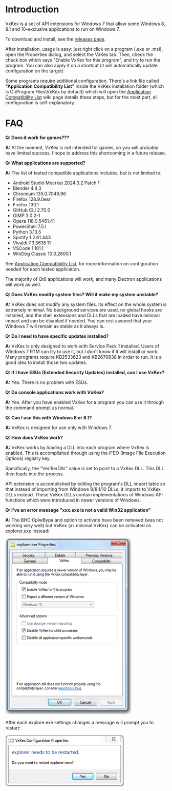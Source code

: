 Introduction
============

VxKex is a set of API extensions for Windows 7 that allow some Windows 8,
8.1 and 10-exclusive applications to run on Windows 7.

To download and install, see the [releases page](https://github.com/CopperFr/VxKex/releases).

After installation, usage is easy: just right click on a program (.exe or .msi),
open the Properties dialog, and select the VxKex tab. Then, check the check box
which says "Enable VxKex for this program", and try to run the program. You can also
apply it on a shortcut (it will automatically update configuration on the target)

Some programs require additional configuration. There's a link file called **"Application
Compatibility List"** inside the VxKex installation folder (which is C:\Program
Files\VxKex by default) which will open the [Application Compatibility List](https://github.com/CopperFr/VxKex/wiki/Application-Compatibility-List) wiki page details these steps, but for the most part, all
configuration is self-explanatory.

FAQ
===

**Q: Does it work for games???**

**A:** At the moment, VxKex is not intended for games, so you will probably have limited
success. I hope to address this shortcoming in a future release.

**Q: What applications are supported?**

**A:** The list of tested compatible applications includes, but is not limited to:
- Android Studio Meerkat 2024.3.2 Patch 1
- Blender 4.4.3
- Chromium 135.0.7049.96
- Firefox 128.9.0esr
- Firefox 130.1
- GitHub CLI 2.70.0
- GIMP 3.0.2-1
- Opera 118.0.5461.41
- PowerShell 7.5.1
- Python 3.13.5
- Spotify 1.2.61.443
- Vivaldi 7.3.3635.11
- VSCode 1.101.1
- WinDbg Classic 10.0.2600.1

See [Application Compatibility List](https://github.com/CopperFr/VxKex/wiki/Application-Compatibility-List), for more information on configuration needed for each tested application.

The majority of Qt6 applications will work, and many Electron applications will
work as well.

**Q: Does VxKex modify system files? Will it make my system unstable?**

**A:** VxKex does not modify any system files. Its effect on the whole system is
extremely minimal. No background services are used, no global hooks are
installed, and the shell extensions and DLLs that are loaded have minimal
impact and can be disabled if needed. You can rest assured that your Windows 7
will remain as stable as it always is.

**Q: Do I need to have specific updates installed?**

**A:** VxKex is only designed to work with Service Pack 1 installed. Users of
Windows 7 RTM can try to use it, but I don't know if it will install or work.
Many programs require KB2533623 and KB2670838 in order to run. It is a good
idea to install those two updates.

**Q: If I have ESUs (Extended Security Updates) installed, can I use VxKex?**

**A:** Yes. There is no problem with ESUs.

**Q: Do console applications work with VxKex?**

**A:** Yes. After you have enabled VxKex for a program you can use it through the
command prompt as normal.

**Q: Can I use this with Windows 8 or 8.1?**

**A:** VxKex is designed for use only with Windows 7.

**Q: How does VxKex work?**

**A:** VxKex works by loading a DLL into each program where VxKex is enabled. This
is accomplished through using the IFEO (Image File Execution Options) registry key.

Specifically, the "VerifierDlls" value is set to point to a VxKex DLL. This DLL then
loads into the process.

API extension is accomplished by editing the program's DLL import table so that
instead of importing from Windows 8/8.1/10 DLLs, it imports to VxKex DLLs instead.
These VxKex DLLs contain implementations of Windows API functions which were introduced
in newer versions of Windows.

**Q: I've an error message "xxx.exe is not a valid Win32 application"**

**A:** The BHO CpiwBypa and option to activate have been removed (was not working very well) but VxKex (as minimal VxKex) can be
activated on explorer.exe instead:

![VxKex configuration GUI](/explorer-properties-screenshot.png)

After each explore.exe settings changes a message will prompt you to restart:

![VxKex configuration restart](/restart-explorer-screenshot.png)
